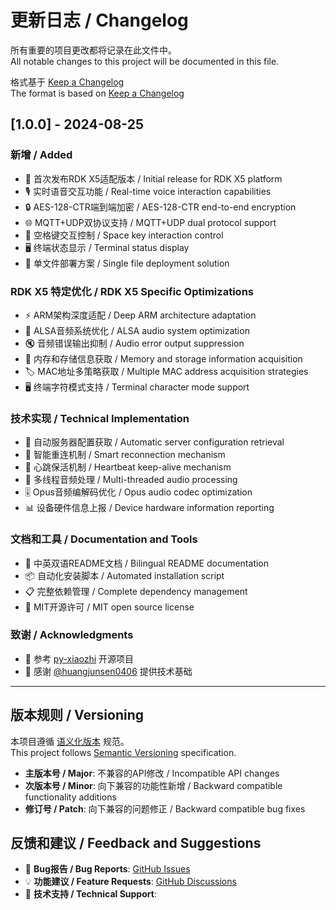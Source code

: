 # 更新日志 / Changelog

所有重要的项目更改都将记录在此文件中。  
All notable changes to this project will be documented in this file.

格式基于 [Keep a Changelog](https://keepachangelog.com/zh-CN/1.0.0/)  
The format is based on [Keep a Changelog](https://keepachangelog.com/en/1.0.0/)

## [1.0.0] - 2024-08-25

### 新增 / Added
- 🎉 首次发布RDK X5适配版本 / Initial release for RDK X5 platform
- 🎙️ 实时语音交互功能 / Real-time voice interaction capabilities
- 🔒 AES-128-CTR端到端加密 / AES-128-CTR end-to-end encryption
- 🌐 MQTT+UDP双协议支持 / MQTT+UDP dual protocol support
- 📱 空格键交互控制 / Space key interaction control
- 🖥️ 终端状态显示 / Terminal status display
- 🔧 单文件部署方案 / Single file deployment solution

### RDK X5 特定优化 / RDK X5 Specific Optimizations
- ⚡ ARM架构深度适配 / Deep ARM architecture adaptation
- 🎵 ALSA音频系统优化 / ALSA audio system optimization
- 🔇 音频错误输出抑制 / Audio error output suppression
- 💾 内存和存储信息获取 / Memory and storage information acquisition
- 🏷️ MAC地址多策略获取 / Multiple MAC address acquisition strategies
- 🖥️ 终端字符模式支持 / Terminal character mode support

### 技术实现 / Technical Implementation
- 📡 自动服务器配置获取 / Automatic server configuration retrieval
- 🔄 智能重连机制 / Smart reconnection mechanism
- 💓 心跳保活机制 / Heartbeat keep-alive mechanism
- 🔀 多线程音频处理 / Multi-threaded audio processing
- 🎚️ Opus音频编解码优化 / Opus audio codec optimization
- 📊 设备硬件信息上报 / Device hardware information reporting

### 文档和工具 / Documentation and Tools
- 📖 中英双语README文档 / Bilingual README documentation
- 📦 自动化安装脚本 / Automated installation script
- 📋 完整依赖管理 / Complete dependency management
- 📄 MIT开源许可 / MIT open source license

### 致谢 / Acknowledgments
- 🙏 参考 [py-xiaozhi](https://github.com/huangjunsen0406/py-xiaozhi) 开源项目
- 🤝 感谢 [@huangjunsen0406](https://github.com/huangjunsen0406) 提供技术基础

---

## 版本规则 / Versioning

本项目遵循 [语义化版本](https://semver.org/lang/zh-CN/) 规范。  
This project follows [Semantic Versioning](https://semver.org/) specification.

- **主版本号 / Major**: 不兼容的API修改 / Incompatible API changes
- **次版本号 / Minor**: 向下兼容的功能性新增 / Backward compatible functionality additions  
- **修订号 / Patch**: 向下兼容的问题修正 / Backward compatible bug fixes

## 反馈和建议 / Feedback and Suggestions

- 🐛 **Bug报告 / Bug Reports**: [GitHub Issues](https://github.com/D-Robotics/xiaozhi-in-rdk/issues)
- 💡 **功能建议 / Feature Requests**: [GitHub Discussions](https://github.com/D-Robotics/xiaozhi-in-rdk/discussions)
- 📧 **技术支持 / Technical Support**: 